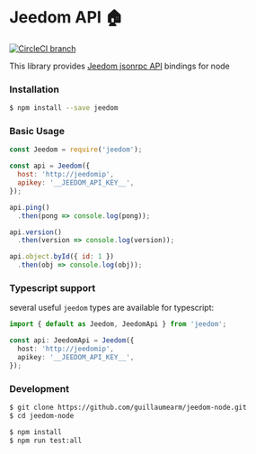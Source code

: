 # Jeedom API :house:
[![CircleCI branch](https://img.shields.io/circleci/project/github/guillaumearm/handle-io/master.svg)](https://circleci.com/gh/guillaumearm/handle-io)

This library provides [Jeedom jsonrpc API](https://jeedom.github.io/core/en_US/jsonrpc_api) bindings for node

### Installation
```bash
$ npm install --save jeedom
```

### Basic Usage

```js
const Jeedom = require('jeedom');

const api = Jeedom({
  host: 'http://jeedomip',
  apikey: '__JEEDOM_API_KEY__',
});

api.ping()
  .then(pong => console.log(pong));

api.version()
  .then(version => console.log(version));

api.object.byId({ id: 1 })
  .then(obj => console.log(obj));
```

### Typescript support
several useful `jeedom`  types are available for typescript:
```typescript
import { default as Jeedom, JeedomApi } from 'jeedom';

const api: JeedomApi = Jeedom({
  host: 'http://jeedomip',
  apikey: '__JEEDOM_API_KEY__',
});
```

### Development
```bash
$ git clone https://github.com/guillaumearm/jeedom-node.git
$ cd jeedom-node

$ npm install
$ npm run test:all
```
